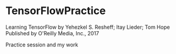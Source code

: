 # TensorFlowPractice
Learning TensorFlow by Yehezkel S. Resheff; Itay Lieder; Tom Hope Published by O'Reilly Media, Inc., 2017

Practice session and my work
